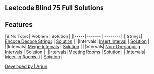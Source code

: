 ## Leetcode Blind 75 Full Solutions


## Features


|S.No|Topic| Problem | Solution |
||-----| ------- | -------- |
||Strings| [Encode Decode Strings](https://leetcode.com/problems/encode-and-decode-strings/) | [Solution](https://github.com/vishyarjun/dsa-leetcode/blob/master/encode_decode.py) |
||Intervals| [Insert Interval](https://leetcode.com/problems/insert-interval/) | [Solution](https://github.com/vishyarjun/python3-blind75/blob/master/insert_intervals.py) |
||Intervals| [Merge Intervals](https://leetcode.com/problems/merge-intervals/) | [Solution](https://github.com/vishyarjun/dsa-leetcode/blob/master/merged_intervals.py) |
||Intervals| [Non-Overlapping Intervals](https://leetcode.com/problems/non-overlapping-intervals/) | [Solution](https://github.com/vishyarjun/dsa-leetcode/blob/master/non_overlapping_intervals.py) |
||Intervals| [Meeting Rooms](https://www.lintcode.com/problem/920/) | [Solution](https://github.com/vishyarjun/dsa-leetcode/blob/master/meeting_rooms.py) |
||Intervals| [Meeting Rooms II](https://www.lintcode.com/problem/919/) | [Solution](https://github.com/vishyarjun/dsa-leetcode/blob/master/meeting_rooms_ii.py) |


[Developed by | Arjun](https://vishyarjun.github.io)
